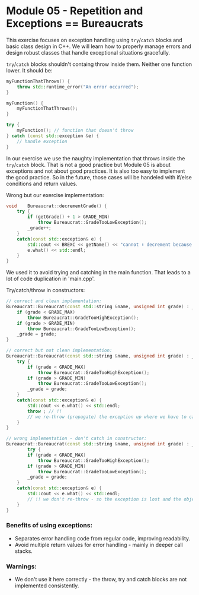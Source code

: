 # Module 05 - Repetition and Exceptions == Bureaucrats

This exercise focuses on exception handling using `try`/`catch` blocks and basic class design in C++.
We will learn how to properly manage errors and design robust classes that handle exceptional situations gracefully.

`try`/`catch` blocks shouldn't containg throw inside them. Neither one function lower. It should be: 
```cpp
myFunctionThatThrows() {
	throw std::runtime_error("An error occurred");
}

myFunction() {
	myFunctionThatThrows();
}

try {
	myFunction(); // function that doesn't throw
} catch (const std::exception &e) {
	// handle exception
}
```
In our exercise we use the naughty implementation that throws inside the `try`/`catch` block. That is not a good practice but Module 05 is about exceptions and not about good practices. It is also too easy to implement the good practice. So in the future, those cases will be handeled with if/else conditions and return values.

Wrong but our exercise implementation:
```cpp
void	Bureaucrat::decrementGrade() {
	try {
		if (getGrade() + 1 > GRADE_MIN)
			throw Bureaucrat::GradeTooLowException();
		_grade++;
	}
	catch(const std::exception& e) {
		std::cout << BREXC << getName() << "cannot ⬇️ decrement because: " <<
		e.what() << std::endl;
	}
}
```
We used it to avoid trying and catching in the main function. That leads to a lot of code duplication in 'main.cpp'.

Try/catch/throw in constructors:
```cpp
// correct and clean implementation:
Bureaucrat::Bureaucrat(const std::string &name, unsigned int grade) : _name(name) {
	if (grade < GRADE_MAX)
		throw Bureaucrat::GradeTooHighException();
	if (grade > GRADE_MIN)
		throw Bureaucrat::GradeTooLowException();
	_grade = grade;
}

// correct but not clean implementation:
Bureaucrat::Bureaucrat(const std::string &name, unsigned int grade) : _name(name) {
	try {
		if (grade < GRADE_MAX)
			throw Bureaucrat::GradeTooHighException();
		if (grade > GRADE_MIN)
			throw Bureaucrat::GradeTooLowException();
		_grade = grade;
	}
	catch(const std::exception& e) {
		std::cout << e.what() << std::endl;
		throw ; // !!
		// we re-throw (propagate) the exception up where we have to catch it again - so it is not nice but works and saves us one line of code upper in catch
	}
}

// wrong implementation - don't catch in constructor:
Bureaucrat::Bureaucrat(const std::string &name, unsigned int grade) : _name(name) {
		try {
		if (grade < GRADE_MAX)
			throw Bureaucrat::GradeTooHighException();
		if (grade > GRADE_MIN)
			throw Bureaucrat::GradeTooLowException();
		_grade = grade;
	}
	catch(const std::exception& e) {
		std::cout << e.what() << std::endl;
		// !! we don't re-throw - so the exception is lost and the object is created in an invalid state
	}
}
```

### Benefits of using exceptions:
- Separates error handling code from regular code, improving readability.
- Avoid multiple return values for error handling - mainly in deeper call stacks.

### Warnings:
- We don't use it here correctly - the throw, try and catch blocks are not implemented consistently.